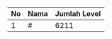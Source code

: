 | No | Nama            | Jumlah Level |
|----|-----------------|--------------|
| 1  | #    |    6211        |
